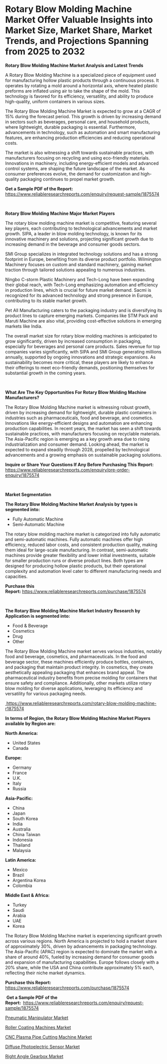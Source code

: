 <p><h1>Rotary Blow Molding Machine Market Offer Valuable Insights into Market Size, Market Share, Market Trends, and Projections Spanning from 2025 to 2032</h1></p><p><strong>Rotary Blow Molding Machine Market Analysis and Latest Trends</strong></p>
<p><p>A Rotary Blow Molding Machine is a specialized piece of equipment used for manufacturing hollow plastic products through a continuous process. It operates by rotating a mold around a horizontal axis, where heated plastic preforms are inflated using air to take the shape of the mold. This technology is favored for its efficiency, versatility, and ability to produce high-quality, uniform containers in various sizes.</p><p>The Rotary Blow Molding Machine Market is expected to grow at a CAGR of 15% during the forecast period. This growth is driven by increasing demand in sectors such as beverages, personal care, and household products, where lightweight, durable packaging is essential. Furthermore, advancements in technology, such as automation and smart manufacturing features, are enhancing production efficiencies and reducing operational costs. </p><p>The market is also witnessing a shift towards sustainable practices, with manufacturers focusing on recycling and using eco-friendly materials. Innovations in machinery, including energy-efficient models and advanced control systems, are shaping the future landscape of the market. As consumer preferences evolve, the demand for customization and high-quality packaging continues to propel market growth.</p></p>
<p><strong>Get a Sample PDF of the Report:&nbsp;</strong> <a href="https://www.reliableresearchreports.com/enquiry/request-sample/1875574?utm_campaign=37&utm_medium=2&utm_source=Github&utm_content=ia&utm_term=19022025&utm_id=rotary-blow-molding-machine">https://www.reliableresearchreports.com/enquiry/request-sample/1875574</a></p>
<p>&nbsp;</p>
<p><strong>Rotary Blow Molding Machine Major Market Players</strong></p>
<p><p>The rotary blow molding machine market is competitive, featuring several key players, each contributing to technological advancements and market growth. SIPA, a leader in blow molding technology, is known for its innovative machinery and solutions, projecting significant growth due to increasing demand in the beverage and consumer goods sectors.</p><p>SMI Group specializes in integrated technology solutions and has a strong footprint in Europe, benefiting from its diverse product portfolio. Wilmington Machinery focuses on custom and standard machinery, gaining market traction through tailored solutions appealing to numerous industries.</p><p>Ningbo C-storm Plastic Machinery and Tech-Long have been expanding their global reach, with Tech-Long emphasizing automation and efficiency in production lines, which is crucial for future market demand. Sacmi is recognized for its advanced technology and strong presence in Europe, contributing to its stable market growth.</p><p>Pet All Manufacturing caters to the packaging industry and is diversifying its product lines to capture emerging markets. Companies like STM Pack and Maruti Machine are also vital, providing cost-effective solutions in emerging markets like India.</p><p>The overall market size for rotary blow molding machines is anticipated to grow significantly, driven by increased consumption in packaging, especially for beverages and personal care products. Sales revenue for top companies varies significantly, with SIPA and SMI Group generating millions annually, supported by ongoing innovations and strategic expansions. As sustainability becomes more critical, these players are likely to enhance their offerings to meet eco-friendly demands, positioning themselves for substantial growth in the coming years.</p></p>
<p>&nbsp;</p>
<p><strong>What Are The Key Opportunities For Rotary Blow Molding Machine Manufacturers?</strong></p>
<p><p>The Rotary Blow Molding Machine market is witnessing robust growth, driven by increasing demand for lightweight, durable plastic containers in industries such as pharmaceuticals, food and beverage, and cosmetics. Innovations like energy-efficient designs and automation are enhancing production capabilities. In recent years, the market has seen a shift towards sustainable practices, with manufacturers focusing on recyclable materials. The Asia-Pacific region is emerging as a key growth area due to rising industrialization and consumer demand. Looking ahead, the market is expected to expand steadily through 2028, propelled by technological advancements and a growing emphasis on sustainable packaging solutions.</p></p>
<p><strong>Inquire or Share Your Questions If Any Before Purchasing This Report:</strong> <a href="https://www.reliableresearchreports.com/enquiry/pre-order-enquiry/1875574?utm_campaign=37&utm_medium=2&utm_source=Github&utm_content=ia&utm_term=19022025&utm_id=rotary-blow-molding-machine">https://www.reliableresearchreports.com/enquiry/pre-order-enquiry/1875574</a></p>
<p>&nbsp;</p>
<p><strong>Market Segmentation</strong></p>
<p><strong>The Rotary Blow Molding Machine Market Analysis by types is segmented into:</strong></p>
<p><ul><li>Fully Automatic Machine</li><li>Semi-Automatic Machine</li></ul></p>
<p><p>The rotary blow molding machine market is categorized into fully automatic and semi-automatic machines. Fully automatic machines offer high efficiency, reduced labor costs, and consistent production quality, making them ideal for large-scale manufacturing. In contrast, semi-automatic machines provide greater flexibility and lower initial investments, suitable for smaller production runs or diverse product lines. Both types are designed for producing hollow plastic products, but their operational complexity and automation level cater to different manufacturing needs and capacities.</p></p>
<p><strong>Purchase this Report:&nbsp;</strong><a href="https://www.reliableresearchreports.com/purchase/1875574?utm_campaign=37&utm_medium=2&utm_source=Github&utm_content=ia&utm_term=19022025&utm_id=rotary-blow-molding-machine">https://www.reliableresearchreports.com/purchase/1875574</a></p>
<p>&nbsp;</p>
<p><strong>The Rotary Blow Molding Machine Market Industry Research by Application is segmented into:</strong></p>
<p><ul><li>Food & Beverage</li><li>Cosmetics</li><li>Drug</li><li>Other</li></ul></p>
<p><p>The Rotary Blow Molding Machine market serves various industries, notably food and beverage, cosmetics, and pharmaceuticals. In the food and beverage sector, these machines efficiently produce bottles, containers, and packaging that maintain product integrity. In cosmetics, they create aesthetically appealing packaging that enhances brand appeal. The pharmaceutical industry benefits from precise molding for containers that ensure safety and compliance. Additionally, other markets utilize rotary blow molding for diverse applications, leveraging its efficiency and versatility for various packaging needs.</p></p>
<p><a href="https://www.reliableresearchreports.com/rotary-blow-molding-machine-r1875574?utm_campaign=37&utm_medium=2&utm_source=Github&utm_content=ia&utm_term=19022025&utm_id=rotary-blow-molding-machine">&nbsp;https://www.reliableresearchreports.com/rotary-blow-molding-machine-r1875574</a></p>
<p><strong>In terms of Region, the Rotary Blow Molding Machine Market Players available by Region are:</strong></p>
<p>
    <p> <strong> North America: </strong>
        <ul>
            <li>United States</li>
            <li>Canada</li>
        </ul>
        </p> 
    <p> <strong> Europe: </strong>
        <ul>
            <li>Germany</li>
            <li>France</li>
            <li>U.K.</li>
            <li>Italy</li>
            <li>Russia</li>
        </ul>
        </p> 
    <p> <strong> Asia-Pacific: </strong>
        <ul>
            <li>China</li>
            <li>Japan</li>
            <li>South Korea</li>
            <li>India</li>
            <li>Australia</li>
            <li>China Taiwan</li>
            <li>Indonesia</li>
            <li>Thailand</li>
            <li>Malaysia</li>
        </ul>
        </p> 
    <p> <strong> Latin America: </strong>
        <ul>
            <li>Mexico</li>
            <li>Brazil</li>
            <li>Argentina Korea</li>
            <li>Colombia</li>
        </ul>
        </p> 
    <p> <strong> Middle East & Africa: </strong>
        <ul>
            <li>Turkey</li>
            <li>Saudi</li>
            <li>Arabia</li>
            <li>UAE</li>
            <li>Korea</li>
        </ul>
    </p>
    </p>
<p><p>The Rotary Blow Molding Machine market is experiencing significant growth across various regions. North America is projected to hold a market share of approximately 30%, driven by advancements in packaging technology. The Asia-Pacific (APAC) region is expected to dominate the market with a share of around 40%, fueled by increasing demand for consumer goods and expansion of manufacturing capabilities. Europe follows closely with a 20% share, while the USA and China contribute approximately 5% each, reflecting their niche market dynamics.</p></p>
<p><strong>Purchase this Report: </strong><a href="https://www.reliableresearchreports.com/purchase/1875574?utm_campaign=37&utm_medium=2&utm_source=Github&utm_content=ia&utm_term=19022025&utm_id=rotary-blow-molding-machine">https://www.reliableresearchreports.com/purchase/1875574</a></p>
<p>&nbsp;<strong>Get a Sample PDF of the Report:&nbsp;&nbsp;</strong><a href="https://www.reliableresearchreports.com/enquiry/request-sample/1875574?utm_campaign=37&utm_medium=2&utm_source=Github&utm_content=ia&utm_term=19022025&utm_id=rotary-blow-molding-machine">https://www.reliableresearchreports.com/enquiry/request-sample/1875574</a></p>
<p><strong></strong></p>
<p><p><a href="https://github.com/shadnfamoza/Market-Research-Report-List-1/blob/main/pneumatic-manipulator-market.md?utm_campaign=37&utm_medium=2&utm_source=Github&utm_content=ia&utm_term=19022025&utm_id=rotary-blow-molding-machine">Pneumatic Manipulator Market</a></p><p><a href="https://github.com/normiaooghe3/Market-Research-Report-List-1/blob/main/roller-coating-machines-market.md?utm_campaign=37&utm_medium=2&utm_source=Github&utm_content=ia&utm_term=19022025&utm_id=rotary-blow-molding-machine">Roller Coating Machines Market</a></p><p><a href="https://github.com/samesdufloiw/Market-Research-Report-List-1/blob/main/cnc-plasma-pipe-cutting-machine-market.md?utm_campaign=37&utm_medium=2&utm_source=Github&utm_content=ia&utm_term=19022025&utm_id=rotary-blow-molding-machine">CNC Plasma Pipe Cutting Machine Market</a></p><p><a href="https://github.com/swietanasso/Market-Research-Report-List-1/blob/main/diffuse-photoelectric-sensor-market.md?utm_campaign=37&utm_medium=2&utm_source=Github&utm_content=ia&utm_term=19022025&utm_id=rotary-blow-molding-machine">Diffuse Photoelectric Sensor Market</a></p><p><a href="https://github.com/micbotam/Market-Research-Report-List-1/blob/main/right-angle-gearbox-market.md?utm_campaign=37&utm_medium=2&utm_source=Github&utm_content=ia&utm_term=19022025&utm_id=rotary-blow-molding-machine">Right Angle Gearbox Market</a></p></p>